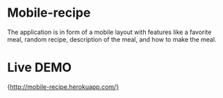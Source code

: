 # Mobile-recipe
The application is in form of a mobile layout with features like a favorite meal, random recipe, description of the meal, and how to make the meal.
# Live DEMO
{http://mobile-recipe.herokuapp.com/}
